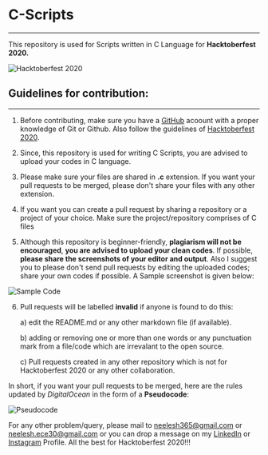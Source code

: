 # C-Scripts
---
 This repository is used for Scripts written in C Language for **Hacktoberfest 2020.**
 
![Hacktoberfest 2020](https://github.com/biswas-neelesh96/C-Scripts/blob/master/H20-Images/Screenshot-(886).png)

## Guidelines for contribution:
---

1) Before contributing, make sure you have a [GitHub](https://github.com) acoount with a proper knowledge of Git or Github. Also follow the guidelines of [Hacktoberfest 2020](https://hacktoberfest.digitalocean.com/faq).

2) Since, this repository is used for writing C Scripts, you are advised to upload your codes in C language.

3) Please make sure your files are shared in **.c** extension. If you want your pull requests to be merged, please don't share your files with any other extension.   

4) If you want you can create a pull request by sharing a repository or a project of your choice. Make sure the project/repository comprises of C files

5) Although this repository is beginner-friendly, **plagiarism will not be encouraged**, **you are advised to upload your clean codes**. If possible, **please share the screenshots of your editor and output**.  Also I suggest you to please don't send pull requests by editing the uploaded codes; share your own codes if possible. A Sample screenshot is given below:

![Sample Code](https://github.com/biswas-neelesh96/C-Scripts/blob/master/H20-Images/Screenshot-(895).png)

6) Pull requests will be labelled **invalid** if anyone is found to do this:

	a) edit the README.md or any other markdown file (if available).
	
	b) adding or removing one or more than one words or any punctuation mark from a file/code which are irrevalant to the open source.
	
	c) Pull requests created in any other repository which is not for Hacktoberfest 2020 or any other collaboration.
 
 In short, if you want your pull requests to be merged, here are the rules updated by *DigitalOcean* in the form of a **Pseudocode**:
 
 ![Pseudocode](https://github.com/biswas-neelesh96/C-Scripts/blob/master/H20-Images/Screenshot-(903).png)

For any other problem/query, please mail to [neelesh365@gmail.com](mailto:neelesh365@gmail.com) or [neelesh.ece30@gmail.com](mailto:neelesh.ece30@gmail.com) or you can drop a message on my [LinkedIn](https://www.linkedin.com/in/neelesh-biswas-88a255142/) or [Instagram](https://www.instagram.com/sonai_sunshine96/) Profile. All the best for Hacktoberfest 2020!!! 

 
